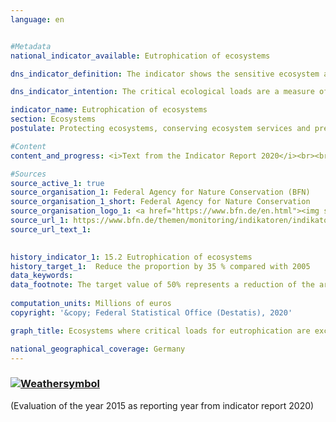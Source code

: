 ```yaml
---
language: en    


#Metadata    
national_indicator_available: Eutrophication of ecosystems    

dns_indicator_definition: The indicator shows the sensitive ecosystem area where the critical ecological loads have been exceeded due to atmospheric nitrogen inputs, as a proportion of the total assessed sensitive ecosystem area.    

dns_indicator_intention: The critical ecological loads are a measure of the sensitivity of an ecosystem to the input of a pollutant. If the inputs of air pollutants remain below these critical loads, no harmful effects on the structure and functioning of an ecosystem are to be expected according to the current state of knowledge. Almost half of the ferns and flowering plants that are included in the Red List in Germany are endangered by nutrient inputs. By 2030, the share of land with an elevated input of nitrogen is to be reduced by 35 % compared with 2005. This would be a reduction to 50 % of the total ecosystem area.    

indicator_name: Eutrophication of ecosystems    
section: Ecosystems    
postulate: Protecting ecosystems, conserving ecosystem services and preserving habitats    

#Content    
content_and_progress: <i>Text from the Indicator Report 2020</i><br><br>Nitrogen, which escapes into the atmosphere in ammonia and nitrogen oxides, is introduced into sensitive ecosystems in gaseous form, dissolved in rain, or as a component of particulate matter. In this context, forests, natural grassland, bogs, marshes and heaths are considered ecosystems.<br><br>In order to assess nitrogen inputs, ecosystem-specific critical loads are determined. According to current knowledge, structures and functions as well as the species communities of an ecosystem will be protected if these limits are adhered to. Critical ecological loads are therefore a measure of the sensitivity of an ecosystem and enable spatially differentiated comparisons of the resilience of ecosystems to current atmospheric nitrogen inputs. In total, some 11 million hectares, which is almost one third of the entire land mass of Germany, are evaluated in this way. The effects of excessive nitrogen input often will be evident only a few years later. Likewise, the positive effects of a reduced input will become apparent only after an extended period of time.<br><br>The eutrophication of ecosystems is related to indicators 2.1.a “Nitrogen surplus in agriculture”, 3.2.a “Emissions of air pollutants”, 6.1.b “Nitrate in groundwater” and 14.1.a “Nitrogen input to the North and the Baltic Sea through German inflows”.<br><br>Since 2018, the indicator has been calculated by the German Environment Agency (UBA). Currently there is a time series available for the years 2000 to 2015. Two data sets are of fundamental importance here. The first dataset is the critical load dataset provided by UBA for international reporting under the Geneva Convention on Long-Range Transboundary Air Pollution (CLRTAP). The basis for determining this data set is, among other things, the soil overview map of Germany, the map of the mean annual infiltration rate from the soil, the land use distribution map and climate data for Germany. The second data set contains a time series of nitrogen inputs in Germany and was calculated under the PINETI III project (Pollutant INput and EcosysTem Impact).<br><br>In 2015, the critical loads for harmful nitrogen input were exceeded on 68 % of the total assessed sensitive ecosystem area in Germany. Exceedance is particularly high in parts of northern Germany as agriculture discharges large quantities of reactive nitrogen compounds there.<br><br>Between 2005 and 2015, the share of areas on which critical loads for nitrogen were exceeded was reduced by 9 percentage points. If the nitrogen input reduction of the previous reference years continues, the targeted goal of a maximum 50 % of polluted land in 2030 will be slightly missed.    

#Sources    
source_active_1: true
source_organisation_1: Federal Agency for Nature Conservation (BFN)
source_organisation_1_short: Federal Agency for Nature Conservation
source_organisation_logo_1: <a href="https://www.bfn.de/en.html"><img src="https://g205sdgs.github.io/sdg-indicators/public/logosEn/bfn.png" alt=" Federal Agency for Nature Conservation" title="Click here to visit the homepage of the organization" /></a>
source_url_1: https://www.bfn.de/themen/monitoring/indikatoren/indikator-artenvielfalt-und-landschaftsqualitaet.html                        
source_url_text_1:                         
    

history_indicator_1: 15.2 Eutrophication of ecosystems                    
history_target_1:  Reduce the proportion by 35 % compared with 2005    
data_keywords:    
data_footnote: The target value of 50% represents a reduction of the area by 35% from 2005    
    
computation_units: Millions of euros    
copyright: '&copy; Federal Statistical Office (Destatis), 2020'    

graph_title: Ecosystems where critical loads for eutrophication are exceeded due to nitrogen input    

national_geographical_coverage: Germany    
---    
```

<div>
  <div class="my-header">
    <h3>
      <a href="https://sustainabledevelopment-deutschland.github.io/en/status/"><img src="https://g205sdgs.github.io/sdg-indicators/public/Wettersymbole/Leicht bewölkt.png" title="If the trend continues, the indicator will be presumably miss its target by at least 5&nbsp;% and at most 20&nbsp;% of the difference between the target value and the current value" alt="Weathersymbol" />
      </a>
    </h3>
  </div>
  <div class="my-header-note">
    <span>(Evaluation of the year 2015 as reporting year from indicator report 2020)</span>
  </div>
</div>